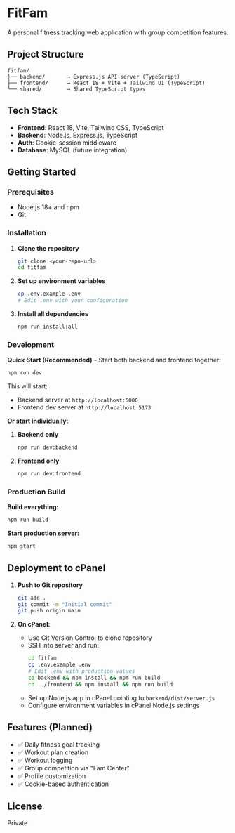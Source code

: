# FitFam

A personal fitness tracking web application with group competition features.

## Project Structure

```
fitfam/
├── backend/       → Express.js API server (TypeScript)
├── frontend/      → React 18 + Vite + Tailwind UI (TypeScript)
└── shared/        → Shared TypeScript types
```

## Tech Stack

- **Frontend**: React 18, Vite, Tailwind CSS, TypeScript
- **Backend**: Node.js, Express.js, TypeScript
- **Auth**: Cookie-session middleware
- **Database**: MySQL (future integration)

## Getting Started

### Prerequisites

- Node.js 18+ and npm
- Git

### Installation

1. **Clone the repository**
   ```bash
   git clone <your-repo-url>
   cd fitfam
   ```

2. **Set up environment variables**
   ```bash
   cp .env.example .env
   # Edit .env with your configuration
   ```

3. **Install all dependencies**
   ```bash
   npm run install:all
   ```

### Development

**Quick Start (Recommended)** - Start both backend and frontend together:
```bash
npm run dev
```

This will start:
- Backend server at `http://localhost:5000`
- Frontend dev server at `http://localhost:5173`

**Or start individually:**

1. **Backend only**
   ```bash
   npm run dev:backend
   ```

2. **Frontend only**
   ```bash
   npm run dev:frontend
   ```

### Production Build

**Build everything:**
```bash
npm run build
```

**Start production server:**
```bash
npm start
```

## Deployment to cPanel

1. **Push to Git repository**
   ```bash
   git add .
   git commit -m "Initial commit"
   git push origin main
   ```

2. **On cPanel:**
   - Use Git Version Control to clone repository
   - SSH into server and run:
     ```bash
     cd fitfam
     cp .env.example .env
     # Edit .env with production values
     cd backend && npm install && npm run build
     cd ../frontend && npm install && npm run build
     ```
   - Set up Node.js app in cPanel pointing to `backend/dist/server.js`
   - Configure environment variables in cPanel Node.js settings

## Features (Planned)

- ✅ Daily fitness goal tracking
- ✅ Workout plan creation
- ✅ Workout logging
- ✅ Group competition via "Fam Center"
- ✅ Profile customization
- ✅ Cookie-based authentication

## License

Private
